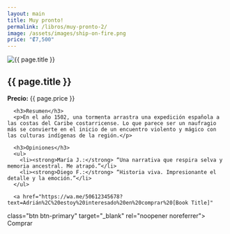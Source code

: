 ```yaml
---
layout: main
title: Muy pronto!
permalink: /libros/muy-pronto-2/
image: /assets/images/ship-on-fire.png
price: "₡7,500"
---
```


<section class="container my-5">
  <div class="row">
    <div class="col-md-5">
      <img src="{{ page.image }}" alt="{{ page.title }}" class="img-fluid rounded shadow">
    </div>
    <div class="col-md-7">
      <h1 class="mb-3">{{ page.title }}</h1>
      <p class="lead text-muted mb-4"><strong>Precio:</strong> {{ page.price }}</p>

      <h3>Resumen</h3>
      <p>En el año 1502, una tormenta arrastra una expedición española a las costas del Caribe costarricense. Lo que parece ser un naufragio más se convierte en el inicio de un encuentro violento y mágico con las culturas indígenas de la región.</p>

      <h3>Opiniones</h3>
      <ul>
        <li><strong>María J.:</strong> “Una narrativa que respira selva y memoria ancestral. Me atrapó.”</li>
        <li><strong>Diego F.:</strong> “Historia viva. Impresionante el detalle y la emoción.”</li>
      </ul>

      <a href="https://wa.me/50612345678?text=Adrián%2C%20estoy%20interesado%20en%20comprar%20[Book Title]" 
   class="btn btn-primary" 
   target="_blank" 
   rel="noopener noreferrer">
  <span>Comprar</span>
</a>
    </div>
  </div>
</section>
